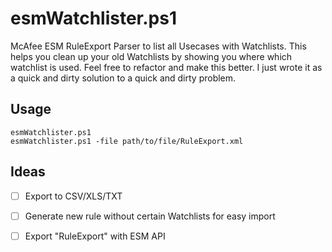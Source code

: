 # esmWatchlister.ps1

McAfee ESM RuleExport Parser to list all Usecases with Watchlists. This helps you clean up your old Watchlists by showing you where which watchlist is used. Feel free to refactor and make this better. I just wrote it as a quick and dirty solution to a quick and dirty problem.

## Usage
<code>esmWatchlister.ps1</code>  
<code>esmWatchlister.ps1 -file path/to/file/RuleExport.xml</code>

## Ideas 
- [ ] Export to CSV/XLS/TXT
- [ ] Generate new rule without certain Watchlists for easy import 
- [ ] Export "RuleExport" with ESM API 

